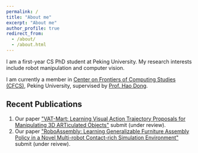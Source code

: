```yaml
---
permalink: /
title: "About me"
excerpt: "About me"
author_profile: true
redirect_from: 
  - /about/
  - /about.html
---
```


I am a first-year CS PhD student at Peking University. My research interests include robot manipulation and computer vision.

I am currently a member in [Center on Frontiers of Computing Studies (CFCS)](http://cfcs.pku.edu.cn/english/index.htm), Peking University, supervised by [Prof. Hao Dong](https://zsdonghao.github.io/).

Recent Publications
------
1. Our paper ["VAT-Mart: Learning Visual Action Trajectory Proposals for Manipulating 3D ARTiculated Objects"](https://hyperplane-lab.github.io/vat-mart/) submit (under review).
1. Our paper ["RoboAssembly: Learning Generalizable Furniture Assembly Policy in a Novel Multi-robot Contact-rich Simulation Environment"](https://sites.google.com/view/roboticassembly) submit (under reivew).

<!-- Example: editing a markdown file for a talk -->
<!-- ![Editing a markdown file for a talk](/images/editing-talk.png) -->


